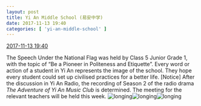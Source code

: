 ```yaml
---
layout: post
title: Yi An Middle School (易安中学)
date: 2017-11-13 19:40
categories: [ 'yi-an-middle-school' ]
---
```


<div class="weibo-info">
  <a href="https://weibo.com/6074218720/FuVvkeVFC">2017-11-13 19:40</a>
</div>

The Speech Under the National Flag was held by Class 5 Junior Grade 1, with the topic of “Be a Pioneer in Politeness and Etiquette”. Every word or action of a student in Yi An represents the image of the school. They hope every student could set up civilised practices for a better life. [Notice] After the discussion in Yi An Radio, the recording of Season 2 of the radio drama *The Adventure of Yi An Music Club* is determined. The meeting for the relevant teachers will be held this week. ![longing](http://img.t.sinajs.cn/t4/appstyle/expression/ext/normal/37/moren_chongjing_org.png)![longing](http://img.t.sinajs.cn/t4/appstyle/expression/ext/normal/37/moren_chongjing_org.png)![longing](http://img.t.sinajs.cn/t4/appstyle/expression/ext/normal/37/moren_chongjing_org.png)
